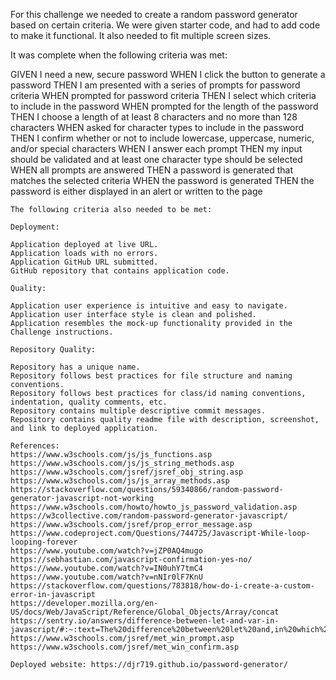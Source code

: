 For this challenge we needed to create a random password generator based on certain criteria. We were given starter code, and had to add code to make it functional. It also needed to fit multiple screen sizes.

It was complete when the following criteria was met:


GIVEN I need a new, secure password
WHEN I click the button to generate a password
THEN I am presented with a series of prompts for password criteria
WHEN prompted for password criteria
THEN I select which criteria to include in the password
WHEN prompted for the length of the password
THEN I choose a length of at least 8 characters and no more than 128 characters
WHEN asked for character types to include in the password
THEN I confirm whether or not to include lowercase, uppercase, numeric, and/or special characters
WHEN I answer each prompt
THEN my input should be validated and at least one character type should be selected
WHEN all prompts are answered
THEN a password is generated that matches the selected criteria
WHEN the password is generated
THEN the password is either displayed in an alert or written to the page
```
The following criteria also needed to be met:

Deployment:

Application deployed at live URL.
Application loads with no errors.
Application GitHub URL submitted.
GitHub repository that contains application code.

Quality:

Application user experience is intuitive and easy to navigate.
Application user interface style is clean and polished.
Application resembles the mock-up functionality provided in the Challenge instructions.

Repository Quality:

Repository has a unique name.
Repository follows best practices for file structure and naming conventions.
Repository follows best practices for class/id naming conventions, indentation, quality comments, etc.
Repository contains multiple descriptive commit messages.
Repository contains quality readme file with description, screenshot, and link to deployed application.

References:
https://www.w3schools.com/js/js_functions.asp
https://www.w3schools.com/js/js_string_methods.asp
https://www.w3schools.com/jsref/jsref_obj_string.asp
https://www.w3schools.com/js/js_array_methods.asp
https://stackoverflow.com/questions/59340866/random-password-generator-javascript-not-working
https://www.w3schools.com/howto/howto_js_password_validation.asp
https://w3collective.com/random-password-generator-javascript/
https://www.w3schools.com/jsref/prop_error_message.asp
https://www.codeproject.com/Questions/744725/Javascript-While-loop-looping-forever
https://www.youtube.com/watch?v=jZP0AQ4mugo
https://sebhastian.com/javascript-confirmation-yes-no/
https://www.youtube.com/watch?v=IN0uhY7tmC4
https://www.youtube.com/watch?v=nNIr0lF7KnU
https://stackoverflow.com/questions/783818/how-do-i-create-a-custom-error-in-javascript
https://developer.mozilla.org/en-US/docs/Web/JavaScript/Reference/Global_Objects/Array/concat
https://sentry.io/answers/difference-between-let-and-var-in-javascript/#:~:text=The%20difference%20between%20let%20and,in%20which%20they're%20declared.
https://www.w3schools.com/jsref/met_win_prompt.asp
https://www.w3schools.com/jsref/met_win_confirm.asp

Deployed website: https://djr719.github.io/password-generator/




